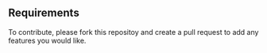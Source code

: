 ## Requirements

To contribute, please fork this repositoy and create a pull request to add any features you would like.
